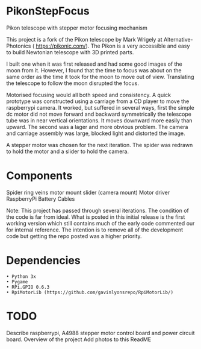 # PikonStepFocus
Pikon telescope with stepper motor focusing mechanism

This project is a fork of the Pikon telescope by Mark Wrigely at Alternative-Photonics ( https://pikonic.com/).  The Pikon is a very accessible and easy to build Newtonian telescope with 3D printed parts. 

I built one when it was first released and had some good images of the moon from it.  However, I found that the time to focus was about on the same order as the time it took for the moon to move out of view.  Translating the telescope to follow the moon disrupted the focus. 

Motorised focusing would all both speed and consistency.  A quick prototype was constructed using a carriage from a CD player to move the raspberrypi camera. It worked, but suffered in several ways, first the simple dc motor did not move forward and backward symmetrically the telescope tube was in near vertical orientations.  It moves downward more easily than upward.  The second was a lager and more obvious problem.  The camera and carriage assembly was large, blocked light and distorted the image.

A stepper motor was chosen for the next iteration.  The spider was redrawn to hold the motor and a slider to hold the camera.  


# Components 
Spider
	ring
	veins 
	motor mount
slider (camera mount)
Motor driver
RaspberryPi
Battery 
Cables 

Note: This project has passed through several iterations.  The condition of the code is far from ideal.   What is posted in this initial release is the first working version which still contains much of the early code commented our for internal reference.  The intention is to remove all of the development code but getting the repo posted was a higher priority. 

# Dependencies 
    • Python 3x
    • Pygame 
    • RPi.GPIO 0.6.3
    • RpiMotorLib (https://github.com/gavinlyonsrepo/RpiMotorLib/) 

# TODO
Describe raspberrypi, A4988 stepper motor control board and power circuit board.
Overview of the project 
Add photos to this ReadME
